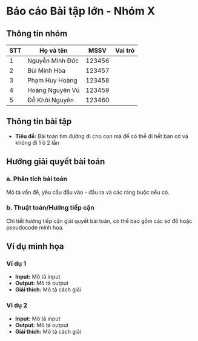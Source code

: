 # Báo cáo Bài tập lớn - Nhóm X

## Thông tin nhóm
| STT | Họ và tên          | MSSV   | Vai trò     |
|-----|--------------------|--------|-------------|
| 1   | Nguyễn Minh Đức    | 123456 |  |
| 2   | Bùi Minh Hòa       | 123457 |   |
| 3   | Phạm Huy Hoàng     | 123458 |   |
| 4   | Hoàng Nguyên Vũ    | 123459 |   |
| 5   | Đỗ Khôi Nguyên     | 123460 |   |

## Thông tin bài tập
- **Tiêu đề:** Bài toán tìm đường đi cho con mã để có thể đi hết bàn cờ và không đi 1 ô 2 lần

## Hướng giải quyết bài toán
### a. Phân tích bài toán
Mô tả vấn đề, yêu cầu đầu vào - đầu ra và các ràng buộc nếu có.

### b. Thuật toán/Hướng tiếp cận
Chi tiết hướng tiếp cận giải quyết bài toán, có thể bao gồm các sơ đồ hoặc pseudocode minh họa.

## Ví dụ minh họa
### Ví dụ 1
- **Input:** Mô tả input
- **Output:** Mô tả output
- **Giải thích:** Mô tả cách giải

### Ví dụ 2
- **Input:** Mô tả input
- **Output:** Mô tả output
- **Giải thích:** Mô tả cách giải
